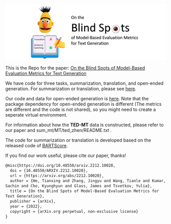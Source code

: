 ![](teaser.png)

This is the Repo for the paper: [On the Blind Spots of Model-Based Evaluation Metrics for Text Generation](https://arxiv.org/abs/2212.10020)

We have code for three tasks, summarization, translation, and open-ended generation. For summarization or translation, please see [here](sum_mt/README.md). 

Our code and data for open-ended generation is [here](wiki/README.md). Note that the package dependency for open-ended generation is different (The metrics are different and the code is not shared), so you might need to create a seperate virtual environment.

For information about how the **TED-MT** data is constructed, please refer to our paper and sum_mt/MT/ted_zhen/README.txt .

The code for summarization or translation is developed based on the released code of [BARTScore](https://github.com/neulab/BARTScore/).

If you find our work useful, please cite our paper, thanks!
```
@misc{https://doi.org/10.48550/arxiv.2212.10020,
  doi = {10.48550/ARXIV.2212.10020},
  url = {https://arxiv.org/abs/2212.10020},
  author = {He, Tianxing and Zhang, Jingyu and Wang, Tianle and Kumar, Sachin and Cho, Kyunghyun and Glass, James and Tsvetkov, Yulia},
  title = {On the Blind Spots of Model-Based Evaluation Metrics for Text Generation},
  publisher = {arXiv},
  year = {2022},
  copyright = {arXiv.org perpetual, non-exclusive license}
}
```

